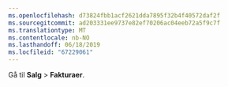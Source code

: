 ```yaml
---
ms.openlocfilehash: d73824fbb1acf2621dda7895f32b4f40572daf2f
ms.sourcegitcommit: ad203331ee9737e82ef70206ac04eeb72a5f9c7f
ms.translationtype: MT
ms.contentlocale: nb-NO
ms.lasthandoff: 06/18/2019
ms.locfileid: "67229061"
---
```

Gå til **Salg** > **Fakturaer**.
